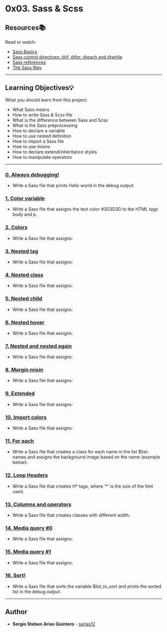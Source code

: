 # 0x03. Sass & Scss

## Resources:books:
Read or watch:
* [Sass Basics](https://intranet.hbtn.io/rltoken/ayoQ7NtS8w7tZvyeqhkzsw)
* [Sass control directives: @if, @for, @each and @while](https://intranet.hbtn.io/rltoken/-YOCzhIqX1QV_Wpxm-DqQQ)
* [Sass references](https://intranet.hbtn.io/rltoken/P7jm16HEuQb1FxMqlajjFQ)
* [The Sass Way](https://intranet.hbtn.io/rltoken/hWUCTOThzw9DvWmXBLSXPg)

---
## Learning Objectives:bulb:
What you should learn from this project:

* What Sass means
* How to write Sass & Scss file
* What is the difference between Sass and Scss
* What is the Sass preprocessing
* How to declare a variable
* How to use nested definition
* How to import a Sass file
* How to use mixins
* How to declare extend/inheritance styles
* How to manipulate operators

---

### [0. Always debugging!](./0-debug_log.scss)
* Write a Sass file that prints Hello world in the debug output.


### [1. Color variable](./1-color_variable.scss)
* Write a Sass file that assigns the text color #3D3D3D to the HTML tags body and p.


### [2. Colors](./2-color_variables.scss)
* Write a Sass file that assigns:


### [3. Nested tag](./3-nested_tag.scss)
* Write a Sass file that assigns:


### [4. Nested class](./4-nested_class.scss)
* Write a Sass file that assigns:


### [5. Nested child](./5-nested_child.scss)
* Write a Sass file that assigns:


### [6. Nested hover](./6-nested_hover.scss)
* Write a Sass file that assigns:


### [7. Nested and nested again](./7-nested_deeper.scss)
* Write a Sass file that assigns:


### [8. Margin mixin](./8-mixin_margins.scss)
* Write a Sass file that assigns:


### [9. Extended](./9-extend_list.scss)
* Write a Sass file that assigns:


### [10. Import colors](./10-import_colors.scss)
* Write a Sass file that assigns:


### [11. For each](./11-loop_photos.scss)
* Write a Sass file that creates a class for each name in the list $list-names and assigns the background image based on the name (example below):


### [12. Loop Headers](./12-loop_header.scss)
* Write a Sass file that creates H* tags, where ‘*’ is the size of the font used.


### [13. Columns and operators](./100-loop_col.scss)
* Write a Sass file that creates classes with different width:


### [14. Media query #0](./101-media_query.scss)
* Write a Sass file that assigns:


### [15. Media query #1](./102-media_query.scss)
* Write a Sass file that assigns:


### [16. Sort!](./103-sort_strings.scss)
* Write a Sass file that sorts the variable $list_to_sort and prints the sorted list in the debug output.

---

## Author
* **Sergio Steben Arias Quintero** - [sarias12](https://github.com/sarias12)